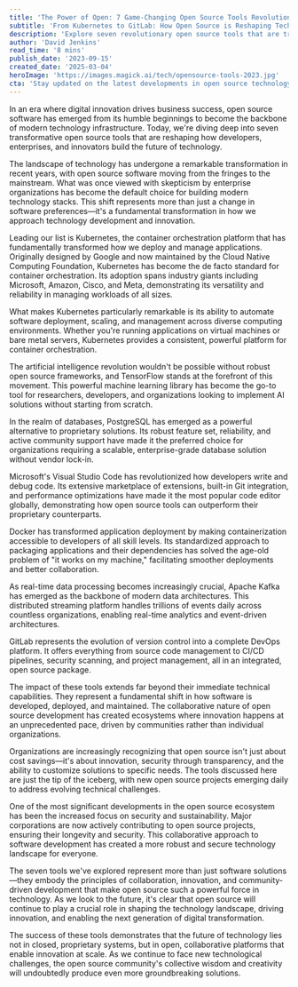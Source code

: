 ```yaml
---
title: 'The Power of Open: 7 Game-Changing Open Source Tools Revolutionizing Technology in 2023'
subtitle: 'From Kubernetes to GitLab: How Open Source is Reshaping Tech'
description: 'Explore seven revolutionary open source tools that are transforming the technology landscape in 2023. From Kubernetes to GitLab, discover how these powerful solutions are driving innovation and reshaping how we build and deploy software.'
author: 'David Jenkins'
read_time: '8 mins'
publish_date: '2023-09-15'
created_date: '2025-03-04'
heroImage: 'https://images.magick.ai/tech/opensource-tools-2023.jpg'
cta: 'Stay updated on the latest developments in open source technology and digital innovation! Follow us on LinkedIn for expert insights, breaking news, and in-depth analysis of the tools shaping tomorrow\'s tech landscape.'
---
```


In an era where digital innovation drives business success, open source software has emerged from its humble beginnings to become the backbone of modern technology infrastructure. Today, we're diving deep into seven transformative open source tools that are reshaping how developers, enterprises, and innovators build the future of technology.

The landscape of technology has undergone a remarkable transformation in recent years, with open source software moving from the fringes to the mainstream. What was once viewed with skepticism by enterprise organizations has become the default choice for building modern technology stacks. This shift represents more than just a change in software preferences—it's a fundamental transformation in how we approach technology development and innovation.

Leading our list is Kubernetes, the container orchestration platform that has fundamentally transformed how we deploy and manage applications. Originally designed by Google and now maintained by the Cloud Native Computing Foundation, Kubernetes has become the de facto standard for container orchestration. Its adoption spans industry giants including Microsoft, Amazon, Cisco, and Meta, demonstrating its versatility and reliability in managing workloads of all sizes.

What makes Kubernetes particularly remarkable is its ability to automate software deployment, scaling, and management across diverse computing environments. Whether you're running applications on virtual machines or bare metal servers, Kubernetes provides a consistent, powerful platform for container orchestration.

The artificial intelligence revolution wouldn't be possible without robust open source frameworks, and TensorFlow stands at the forefront of this movement. This powerful machine learning library has become the go-to tool for researchers, developers, and organizations looking to implement AI solutions without starting from scratch.

In the realm of databases, PostgreSQL has emerged as a powerful alternative to proprietary solutions. Its robust feature set, reliability, and active community support have made it the preferred choice for organizations requiring a scalable, enterprise-grade database solution without vendor lock-in.

Microsoft's Visual Studio Code has revolutionized how developers write and debug code. Its extensive marketplace of extensions, built-in Git integration, and performance optimizations have made it the most popular code editor globally, demonstrating how open source tools can outperform their proprietary counterparts.

Docker has transformed application deployment by making containerization accessible to developers of all skill levels. Its standardized approach to packaging applications and their dependencies has solved the age-old problem of "it works on my machine," facilitating smoother deployments and better collaboration.

As real-time data processing becomes increasingly crucial, Apache Kafka has emerged as the backbone of modern data architectures. This distributed streaming platform handles trillions of events daily across countless organizations, enabling real-time analytics and event-driven architectures.

GitLab represents the evolution of version control into a complete DevOps platform. It offers everything from source code management to CI/CD pipelines, security scanning, and project management, all in an integrated, open source package.

The impact of these tools extends far beyond their immediate technical capabilities. They represent a fundamental shift in how software is developed, deployed, and maintained. The collaborative nature of open source development has created ecosystems where innovation happens at an unprecedented pace, driven by communities rather than individual organizations.

Organizations are increasingly recognizing that open source isn't just about cost savings—it's about innovation, security through transparency, and the ability to customize solutions to specific needs. The tools discussed here are just the tip of the iceberg, with new open source projects emerging daily to address evolving technical challenges.

One of the most significant developments in the open source ecosystem has been the increased focus on security and sustainability. Major corporations are now actively contributing to open source projects, ensuring their longevity and security. This collaborative approach to software development has created a more robust and secure technology landscape for everyone.

The seven tools we've explored represent more than just software solutions—they embody the principles of collaboration, innovation, and community-driven development that make open source such a powerful force in technology. As we look to the future, it's clear that open source will continue to play a crucial role in shaping the technology landscape, driving innovation, and enabling the next generation of digital transformation.

The success of these tools demonstrates that the future of technology lies not in closed, proprietary systems, but in open, collaborative platforms that enable innovation at scale. As we continue to face new technological challenges, the open source community's collective wisdom and creativity will undoubtedly produce even more groundbreaking solutions.